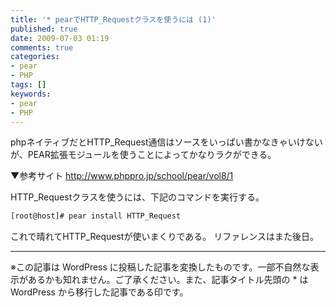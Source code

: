 ```yaml
---
title: '* pearでHTTP_Requestクラスを使うには (1)'
published: true
date: 2009-07-03 01:19
comments: true
categories:
- pear
- PHP
tags: []
keywords:
- pear
- PHP
---
```

phpネイティブだとHTTP_Request通信はソースをいっぱい書かなきゃいけないが、PEAR拡張モジュールを使うことによってかなりラクができる。

▼参考サイト
http://www.phppro.jp/school/pear/vol8/1

HTTP_Requestクラスを使うには、下記のコマンドを実行する。



```sh
[root@host]# pear install HTTP_Request
```

これで晴れてHTTP_Requestが使いまくりである。
リファレンスはまた後日。

---
※この記事は WordPress に投稿した記事を変換したものです。一部不自然な表示があるかも知れません。ご了承ください。また、記事タイトル先頭の * は WordPress から移行した記事である印です。
